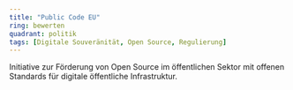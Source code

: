 ```yaml
---
title: "Public Code EU"
ring: bewerten
quadrant: politik
tags: [Digitale Souveränität, Open Source, Regulierung]
---
```


Initiative zur Förderung von Open Source im öffentlichen Sektor mit offenen Standards für digitale öffentliche Infrastruktur.